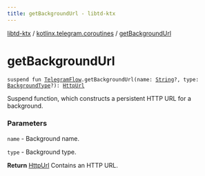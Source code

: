 ```yaml
---
title: getBackgroundUrl - libtd-ktx
---
```


[libtd-ktx](../index.html) / [kotlinx.telegram.coroutines](index.html) / [getBackgroundUrl](./get-background-url.html)

# getBackgroundUrl

`suspend fun `[`TelegramFlow`](../kotlinx.telegram.core/-telegram-flow/index.html)`.getBackgroundUrl(name: `[`String`](https://kotlinlang.org/api/latest/jvm/stdlib/kotlin/-string/index.html)`?, type: `[`BackgroundType`](https://tdlibx.github.io/td/docs/org/drinkless/td/libcore/telegram/TdApi.BackgroundType.html)`?): `[`HttpUrl`](https://tdlibx.github.io/td/docs/org/drinkless/td/libcore/telegram/TdApi.HttpUrl.html)

Suspend function, which constructs a persistent HTTP URL for a background.

### Parameters

`name` - Background name.

`type` - Background type.

**Return**
[HttpUrl](https://tdlibx.github.io/td/docs/org/drinkless/td/libcore/telegram/TdApi.HttpUrl.html) Contains an HTTP URL.

